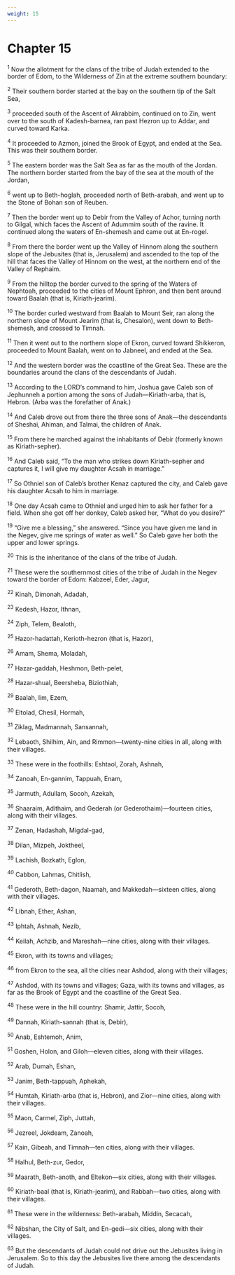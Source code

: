 ```yaml
---
weight: 15
---
```


# Chapter 15

<sup>1</sup> Now the allotment for the clans of the tribe of Judah extended to the border of Edom, to the Wilderness of Zin at the extreme southern boundary: 

<sup>2</sup> Their southern border started at the bay on the southern tip of the Salt Sea, 

<sup>3</sup> proceeded south of the Ascent of Akrabbim, continued on to Zin, went over to the south of Kadesh-barnea, ran past Hezron up to Addar, and curved toward Karka. 

<sup>4</sup> It proceeded to Azmon, joined the Brook of Egypt, and ended at the Sea. This was their southern border. 

<sup>5</sup> The eastern border was the Salt Sea as far as the mouth of the Jordan. The northern border started from the bay of the sea at the mouth of the Jordan, 

<sup>6</sup> went up to Beth-hoglah, proceeded north of Beth-arabah, and went up to the Stone of Bohan son of Reuben. 

<sup>7</sup> Then the border went up to Debir from the Valley of Achor, turning north to Gilgal, which faces the Ascent of Adummim south of the ravine. It continued along the waters of En-shemesh and came out at En-rogel. 

<sup>8</sup> From there the border went up the Valley of Hinnom along the southern slope of the Jebusites (that is, Jerusalem) and ascended to the top of the hill that faces the Valley of Hinnom on the west, at the northern end of the Valley of Rephaim. 

<sup>9</sup> From the hilltop the border curved to the spring of the Waters of Nephtoah, proceeded to the cities of Mount Ephron, and then bent around toward Baalah (that is, Kiriath-jearim). 

<sup>10</sup> The border curled westward from Baalah to Mount Seir, ran along the northern slope of Mount Jearim (that is, Chesalon), went down to Beth-shemesh, and crossed to Timnah. 

<sup>11</sup> Then it went out to the northern slope of Ekron, curved toward Shikkeron, proceeded to Mount Baalah, went on to Jabneel, and ended at the Sea. 

<sup>12</sup> And the western border was the coastline of the Great Sea. These are the boundaries around the clans of the descendants of Judah. 

<sup>13</sup> According to the LORD’s command to him, Joshua gave Caleb son of Jephunneh a portion among the sons of Judah—Kiriath-arba, that is, Hebron. (Arba was the forefather of Anak.) 

<sup>14</sup> And Caleb drove out from there the three sons of Anak—the descendants of Sheshai, Ahiman, and Talmai, the children of Anak. 

<sup>15</sup> From there he marched against the inhabitants of Debir (formerly known as Kiriath-sepher). 

<sup>16</sup> And Caleb said, “To the man who strikes down Kiriath-sepher and captures it, I will give my daughter Acsah in marriage.” 

<sup>17</sup> So Othniel son of Caleb’s brother Kenaz captured the city, and Caleb gave his daughter Acsah to him in marriage. 

<sup>18</sup> One day Acsah came to Othniel and urged him to ask her father for a field. When she got off her donkey, Caleb asked her, “What do you desire?” 

<sup>19</sup> “Give me a blessing,” she answered. “Since you have given me land in the Negev, give me springs of water as well.” So Caleb gave her both the upper and lower springs. 

<sup>20</sup> This is the inheritance of the clans of the tribe of Judah. 

<sup>21</sup> These were the southernmost cities of the tribe of Judah in the Negev toward the border of Edom: Kabzeel, Eder, Jagur, 

<sup>22</sup> Kinah, Dimonah, Adadah, 

<sup>23</sup> Kedesh, Hazor, Ithnan, 

<sup>24</sup> Ziph, Telem, Bealoth, 

<sup>25</sup> Hazor-hadattah, Kerioth-hezron (that is, Hazor), 

<sup>26</sup> Amam, Shema, Moladah, 

<sup>27</sup> Hazar-gaddah, Heshmon, Beth-pelet, 

<sup>28</sup> Hazar-shual, Beersheba, Biziothiah, 

<sup>29</sup> Baalah, Iim, Ezem, 

<sup>30</sup> Eltolad, Chesil, Hormah, 

<sup>31</sup> Ziklag, Madmannah, Sansannah, 

<sup>32</sup> Lebaoth, Shilhim, Ain, and Rimmon—twenty-nine cities in all, along with their villages. 

<sup>33</sup> These were in the foothills: Eshtaol, Zorah, Ashnah, 

<sup>34</sup> Zanoah, En-gannim, Tappuah, Enam, 

<sup>35</sup> Jarmuth, Adullam, Socoh, Azekah, 

<sup>36</sup> Shaaraim, Adithaim, and Gederah (or Gederothaim)—fourteen cities, along with their villages. 

<sup>37</sup> Zenan, Hadashah, Migdal-gad, 

<sup>38</sup> Dilan, Mizpeh, Joktheel, 

<sup>39</sup> Lachish, Bozkath, Eglon, 

<sup>40</sup> Cabbon, Lahmas, Chitlish, 

<sup>41</sup> Gederoth, Beth-dagon, Naamah, and Makkedah—sixteen cities, along with their villages. 

<sup>42</sup> Libnah, Ether, Ashan, 

<sup>43</sup> Iphtah, Ashnah, Nezib, 

<sup>44</sup> Keilah, Achzib, and Mareshah—nine cities, along with their villages. 

<sup>45</sup> Ekron, with its towns and villages; 

<sup>46</sup> from Ekron to the sea, all the cities near Ashdod, along with their villages; 

<sup>47</sup> Ashdod, with its towns and villages; Gaza, with its towns and villages, as far as the Brook of Egypt and the coastline of the Great Sea. 

<sup>48</sup> These were in the hill country: Shamir, Jattir, Socoh, 

<sup>49</sup> Dannah, Kiriath-sannah (that is, Debir), 

<sup>50</sup> Anab, Eshtemoh, Anim, 

<sup>51</sup> Goshen, Holon, and Giloh—eleven cities, along with their villages. 

<sup>52</sup> Arab, Dumah, Eshan, 

<sup>53</sup> Janim, Beth-tappuah, Aphekah, 

<sup>54</sup> Humtah, Kiriath-arba (that is, Hebron), and Zior—nine cities, along with their villages. 

<sup>55</sup> Maon, Carmel, Ziph, Juttah, 

<sup>56</sup> Jezreel, Jokdeam, Zanoah, 

<sup>57</sup> Kain, Gibeah, and Timnah—ten cities, along with their villages. 

<sup>58</sup> Halhul, Beth-zur, Gedor, 

<sup>59</sup> Maarath, Beth-anoth, and Eltekon—six cities, along with their villages. 

<sup>60</sup> Kiriath-baal (that is, Kiriath-jearim), and Rabbah—two cities, along with their villages. 

<sup>61</sup> These were in the wilderness: Beth-arabah, Middin, Secacah, 

<sup>62</sup> Nibshan, the City of Salt, and En-gedi—six cities, along with their villages. 

<sup>63</sup> But the descendants of Judah could not drive out the Jebusites living in Jerusalem. So to this day the Jebusites live there among the descendants of Judah. 


